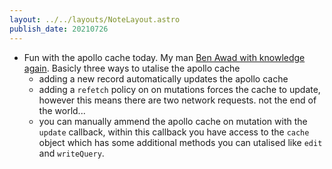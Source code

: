 ```yaml
---
layout: ../../layouts/NoteLayout.astro
publish_date: 20210726
---
```


- Fun with the apollo cache today. My man [Ben Awad with knowledge again](https://www.youtube.com/watch?v=lQ7t20gFR14). Basicly three ways to utalise the apollo cache
  - adding a new record automatically updates the apollo cache
  - adding a `refetch` policy on on mutations forces the cache to update, however this means there are two network requests. not the end of the world...
  - you can manually ammend the apollo cache on mutation with the `update` callback, within this callback you have access to the `cache` object which has some additional methods you can utalised like `edit` and `writeQuery`.
